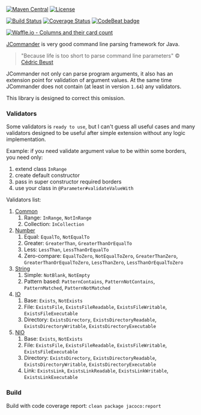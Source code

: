 [![Maven Central](https://maven-badges.herokuapp.com/maven-central/name.valery1707/jcommander-ext/badge.svg)](https://maven-badges.herokuapp.com/maven-central/name.valery1707/jcommander-ext)
[![License](https://img.shields.io/github/license/valery1707/jcommander-ext.svg)](http://opensource.org/licenses/MIT)

[![Build Status](https://travis-ci.org/valery1707/jcommander-ext.svg?branch=master)](https://travis-ci.org/valery1707/jcommander-ext)
[![Coverage Status](https://coveralls.io/repos/github/valery1707/jcommander-ext/badge.svg?branch=master)](https://coveralls.io/github/valery1707/jcommander-ext?branch=master)
[![CodeBeat badge](https://codebeat.co/badges/5cf75d4f-dcc4-4141-abe3-1cbfb54b1407)](https://codebeat.co/projects/github-com-valery1707-jcommander-ext-master)

[![Waffle.io - Columns and their card count](https://badge.waffle.io/valery1707/jcommander-ext.svg?columns=all)](https://waffle.io/valery1707/jcommander-ext)

[JCommander](https://github.com/cbeust/jcommander) is very good command line parsing framework for Java.

> "Because life is too short to parse command line parameters"
> &copy; [Cédric Beust](http://jcommander.org/)

JCommander not only can parse program arguments, it also has an extension point for validation of argument values.
At the same time JCommander does not contain (at least in version `1.64`) any validators.

This library is designed to correct this omission.

### Validators

Some validators is `ready to use`, but I can't guess all useful cases and many validators designed to be useful after simple extension without any logic implementation.

Example: if you need validate argument value to be within some borders, you need only:

1. extend class `InRange`
1. create default constructor
1. pass in super constructor required borders
1. use your class in `@Parameter#validateValueWith`

Validators list:

1. [Common](http://www.javadoc.io/doc/name.valery1707/jcommander-validator-core)
    1. Range: `InRange`, `NotInRange`
    1. Collection: `InCollection`
1. [Number](http://www.javadoc.io/doc/name.valery1707/jcommander-validator-number)
    1. Equal: `EqualTo`, `NotEqualTo`
    1. Greater: `GreaterThan`, `GreaterThanOrEqualTo`
    1. Less: `LessThan`, `LessThanOrEqualTo`
    1. Zero-compare: `EqualToZero`, `NotEqualToZero`, `GreaterThanZero`, `GreaterThanOrEqualToZero`, `LessThanZero`, `LessThanOrEqualToZero`
1. [String](http://www.javadoc.io/doc/name.valery1707/jcommander-validator-string)
	1. Simple: `NotBlank`, `NotEmpty`
	1. Pattern based: `PatternContains`, `PatternNotContains`, `PatternMatched`, `PatternNotMatched`
1. [IO](http://www.javadoc.io/doc/name.valery1707/jcommander-validator-io)
    1. Base: `Exists`, `NotExists`
    1. File: `ExistsFile`, `ExistsFileReadable`, `ExistsFileWritable`, `ExistsFileExecutable`
    1. Directory: `ExistsDirectory`, `ExistsDirectoryReadable`, `ExistsDirectoryWritable`, `ExistsDirectoryExecutable`
1. [NIO](http://www.javadoc.io/doc/name.valery1707/jcommander-validator-nio)
    1. Base: `Exists`, `NotExists`
    1. File: `ExistsFile`, `ExistsFileReadable`, `ExistsFileWritable`, `ExistsFileExecutable`
    1. Directory: `ExistsDirectory`, `ExistsDirectoryReadable`, `ExistsDirectoryWritable`, `ExistsDirectoryExecutable`
    1. Link: `ExistsLink`, `ExistsLinkReadable`, `ExistsLinkWritable`, `ExistsLinkExecutable`

### Build

Build with code coverage report: `clean package jacoco:report`
